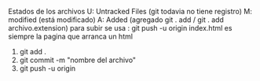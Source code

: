 Estados de los archivos
U: Untracked Files (git todavia no tiene registro)
M: modified (está modificado)
A: Added (agregado git . add / git . add archivo.extension)
para subir se usa : git push -u origin
index.html es siempre la pagina que arranca un html
1. git add .
2. git commit -m "nombre del archivo"
3. git push -u origin
